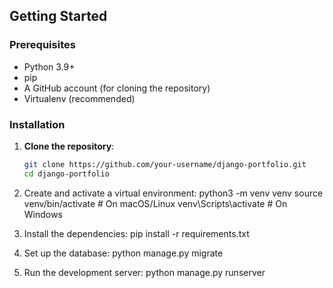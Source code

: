 ## Getting Started

### Prerequisites
- Python 3.9+
- pip
- A GitHub account (for cloning the repository)
- Virtualenv (recommended)

### Installation

1. **Clone the repository**:
   ```bash
   git clone https://github.com/your-username/django-portfolio.git
   cd django-portfolio


2. Create and activate a virtual environment:
   python3 -m venv venv
   source venv/bin/activate  # On macOS/Linux
   venv\Scripts\activate     # On Windows

3. Install the dependencies:
   pip install -r requirements.txt

4. Set up the database:
   python manage.py migrate

5. Run the development server:
   python manage.py runserver


